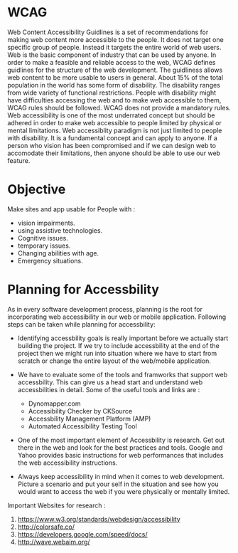 # WCAG
Web Content Accessibility Guidlines is a set of recommendations for making web content more accessible to the people. It does not target 
one specific group of people. Instead it targets the entire world of web users. Web is the basic component of industry that can be used by
anyone. In order to make a feasible and reliable access to the web, WCAG defines guidlines for the structure of the web development. The 
guidliness allows web content to be more usable to users in general.
About 15% of the total population in the world has some form of disability. The disability ranges from wide variety of functional 
restrictions. People with disability might have difficulties accessing the web and to make web accessible to them, WCAG rules should be
followed. WCAG does not provide a mandatory rules. 
Web accessibility is one of the most underrated concept but should be adhered in order to make web accessible to people limited by
physical or mental limitations.
Web accessiblity paradigm is not just limited to people with disability. It is a fundamental concept and can apply to anyone. If a person
who vision has been compromised and if we can design web to accomodate their limitations, then anyone should be able to use our web feature.

# Objective 

 Make sites and app usable for People with :
  - vision impairments.
  - using assistive technologies.
  - Cognitive issues.
  - temporary issues.
  - Changing abilities with age.
  - Emergency situations.
  
# Planning for Accessbility
  As in every software development process, planning is the root for incorporating web accessibility in our web or mobile application.
  Following steps can be taken while planning for accessbility: 
  
 * Identifying accessbility goals is really important before we actually start building the project. If we try to include accessbility 
 at the end of the project then we might run into situation where we have to start from scratch or change the entire layout of the 
 web/mobile application.
 * We have to evaluate some of the tools and framworks that support web accessbility. This can give us a head start and understand
 web accessbilities in detail. Some of the useful tools and links are :
    - Dynomapper.com
    - Accessibility Checker by CKSource
    - Accessbility Management Platform (AMP)
    - Automated Accessibility Testing Tool
  
* One of the most important element of Accessbility is research. Get out there in the web and look for the best practices and tools. Google and 
Yahoo provides basic instructions for web performances that includes the web accessibility instructions.
* Always keep accessibility in mind when it comes to web development. Picture a scenario and put your self in the situation and see 
how you would want to access the web if you were physically or mentally limited.



Important Websites for research :

 1. https://www.w3.org/standards/webdesign/accessibility
 2. http://colorsafe.co/
 3. https://developers.google.com/speed/docs/
 4. http://wave.webaim.org/


